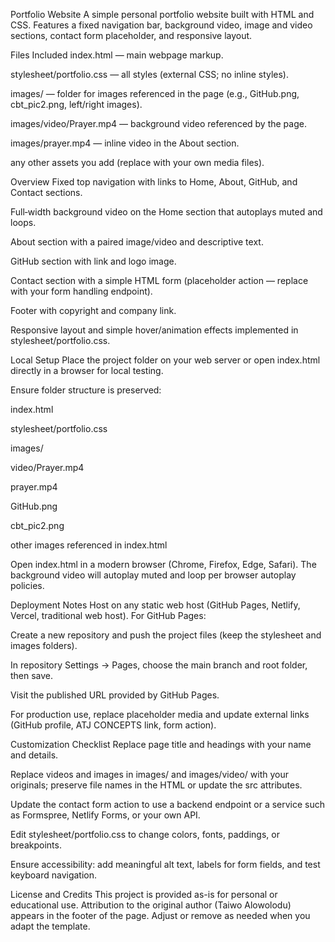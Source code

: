 Portfolio Website
A simple personal portfolio website built with HTML and CSS. Features a fixed navigation bar, background video, image and video sections, contact form placeholder, and responsive layout.

Files Included
index.html — main webpage markup.

stylesheet/portfolio.css — all styles (external CSS; no inline styles).

images/ — folder for images referenced in the page (e.g., GitHub.png, cbt_pic2.png, left/right images).

images/video/Prayer.mp4 — background video referenced by the page.

images/prayer.mp4 — inline video in the About section.

any other assets you add (replace with your own media files).

Overview
Fixed top navigation with links to Home, About, GitHub, and Contact sections.

Full‑width background video on the Home section that autoplays muted and loops.

About section with a paired image/video and descriptive text.

GitHub section with link and logo image.

Contact section with a simple HTML form (placeholder action — replace with your form handling endpoint).

Footer with copyright and company link.

Responsive layout and simple hover/animation effects implemented in stylesheet/portfolio.css.

Local Setup
Place the project folder on your web server or open index.html directly in a browser for local testing.

Ensure folder structure is preserved:

index.html

stylesheet/portfolio.css

images/

video/Prayer.mp4

prayer.mp4

GitHub.png

cbt_pic2.png

other images referenced in index.html

Open index.html in a modern browser (Chrome, Firefox, Edge, Safari). The background video will autoplay muted and loop per browser autoplay policies.

Deployment Notes
Host on any static web host (GitHub Pages, Netlify, Vercel, traditional web host). For GitHub Pages:

Create a new repository and push the project files (keep the stylesheet and images folders).

In repository Settings → Pages, choose the main branch and root folder, then save.

Visit the published URL provided by GitHub Pages.

For production use, replace placeholder media and update external links (GitHub profile, ATJ CONCEPTS link, form action).

Customization Checklist
Replace page title and headings with your name and details.

Replace videos and images in images/ and images/video/ with your originals; preserve file names in the HTML or update the src attributes.

Update the contact form action to use a backend endpoint or a service such as Formspree, Netlify Forms, or your own API.

Edit stylesheet/portfolio.css to change colors, fonts, paddings, or breakpoints.

Ensure accessibility: add meaningful alt text, labels for form fields, and test keyboard navigation.

License and Credits
This project is provided as-is for personal or educational use. Attribution to the original author (Taiwo Alowolodu) appears in the footer of the page. Adjust or remove as needed when you adapt the template.